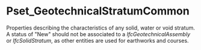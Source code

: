 # Pset_GeotechnicalStratumCommon

Properties describing the characteristics of any solid, water or void stratum. A status of "New" should not be associated to a _IfcGeotechnicalAssembly_  or _IfcSolidStratum_, as other entities are used for earthworks and courses.

